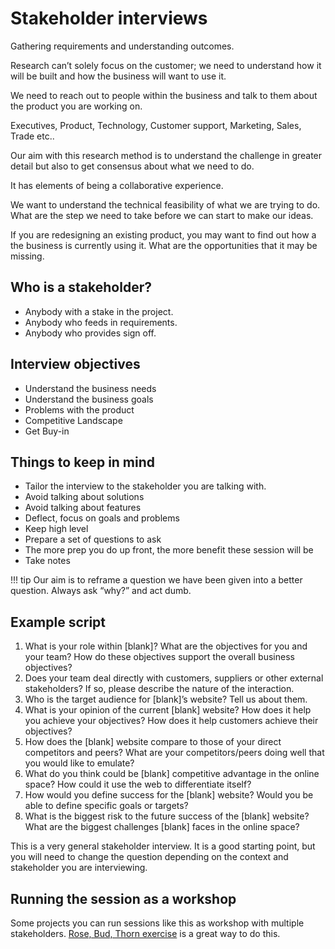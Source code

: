# Stakeholder interviews

Gathering requirements and understanding outcomes.

Research can’t solely focus on the customer; we need to understand how it will be built and how the business will want to use it. 

We need to reach out to people within the business and talk to them about the product you are working on. 

Executives, Product, Technology, Customer support, Marketing, Sales, Trade etc..

Our aim with this research method is to understand the challenge in greater detail but also to get consensus about what we need to do.

It has elements of being a collaborative experience.  

We want to understand the technical feasibility of what we are trying to do. 
What are the step we need to take before we can start to make our ideas. 

If you are redesigning an existing product, you may want to find out how a the business is currently using it. What are the opportunities that it may be missing. 


## Who is a stakeholder?

* Anybody with a stake in the project.
* Anybody who feeds in requirements.
* Anybody who provides sign off.

## Interview objectives

* Understand the business needs
* Understand the business goals
* Problems with the product
* Competitive Landscape
* Get Buy-in 

## Things to keep in mind

* Tailor the interview to the stakeholder you are talking with.
* Avoid talking about solutions
* Avoid talking about features
* Deflect, focus on goals and problems
* Keep high level
* Prepare a set of questions to ask
* The more prep you do up front, the more benefit these session will be
* Take notes

!!! tip
	Our aim is to reframe a question we have been given into a better question. Always ask “why?” and act dumb. 

## Example script

1. What is your role within [blank]? What are the objectives for you and your team? How do these objectives support the overall business objectives?
2. Does your team deal directly with customers, suppliers or other external stakeholders? If so, please describe the nature of the interaction.
3. Who is the target audience for [blank]’s website? Tell us about them.
4. What is your opinion of the current [blank] website? How does it help you achieve your objectives? How does it help customers achieve their objectives?
5. How does the [blank] website compare to those of your direct competitors and peers? What are your competitors/peers doing well that you would like to emulate?
6. What do you think could be [blank] competitive advantage in the online space? How could it use the web to differentiate itself?
7. How would you define success for the [blank] website? Would you be able to define specific goals or targets?
8. What is the biggest risk to the future success of the [blank] website? What are the biggest challenges [blank] faces in the online space?


This is a very general stakeholder interview. It is a good starting point, but you will need to change the question depending on the context and stakeholder you are interviewing. 

## Running the session as a workshop

Some projects you can run sessions like this as workshop with multiple stakeholders. [Rose, Bud, Thorn exercise](https://designsprintkit.withgoogle.com/methodology/phase1-understand/rose-thorn-bud) is a great way to do this.

